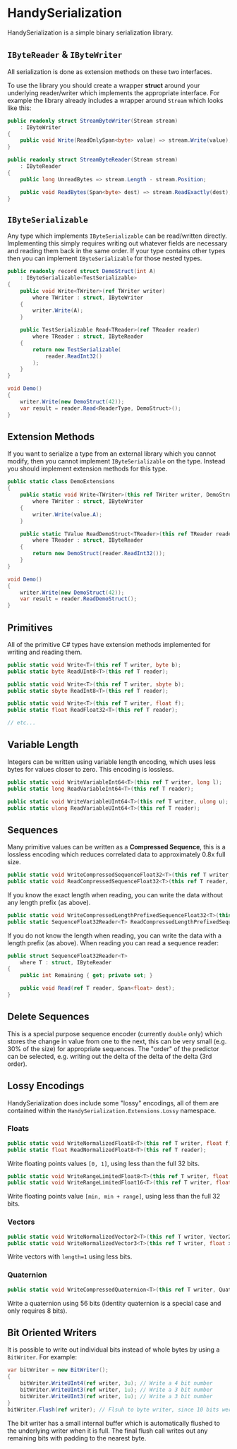 # HandySerialization

HandySerialization is a simple binary serialization library.

## `IByteReader` & `IByteWriter`

All serialization is done as extension methods on these two interfaces.

To use the library you should create a wrapper **struct** around your underlying reader/writer which implements the appropriate interface. For example the library already includes a wrapper around `Stream` which looks like this:

```csharp
public readonly struct StreamByteWriter(Stream stream)
    : IByteWriter
{
    public void Write(ReadOnlySpan<byte> value) => stream.Write(value);
}

public readonly struct StreamByteReader(Stream stream)
    : IByteReader
{
    public long UnreadBytes => stream.Length - stream.Position;

    public void ReadBytes(Span<byte> dest) => stream.ReadExactly(dest);
}
```

## `IByteSerializable`

Any type which implements `IByteSerializable` can be read/written directly. Implementing this simply requires writing out whatever fields are necessary and reading them back in the same order. If your type contains other types then you can implement `IByteSerializable` for those nested types.

```csharp
public readonly record struct DemoStruct(int A)
    : IByteSerializable<TestSerializable>
{
    public void Write<TWriter>(ref TWriter writer)
        where TWriter : struct, IByteWriter
    {
        writer.Write(A);
    }

    public TestSerializable Read<TReader>(ref TReader reader)
        where TReader : struct, IByteReader
    {
        return new TestSerializable(
            reader.ReadInt32()
        );
    }
}

void Demo()
{
    writer.Write(new DemoStruct(42));
    var result = reader.Read<ReaderType, DemoStruct>();
}
```

## Extension Methods

If you want to serialize a type from an external library which you cannot modify, then you cannot implement `IByteSerializable` on the type. Instead you should implement extension methods for this type.

```csharp
public static class DemoExtensions
{
    public static void Write<TWriter>(this ref TWriter writer, DemoStruct value)
        where TWriter : struct, IByteWriter
    {
        writer.Write(value.A);
    }

    public static TValue ReadDemoStruct<TReader>(this ref TReader reader)
        where TReader : struct, IByteReader
    {
        return new DemoStruct(reader.ReadInt32());
    }
}

void Demo()
{
    writer.Write(new DemoStruct(42));
    var result = reader.ReadDemoStruct();
}
```

## Primitives

All of the primitive C# types have extension methods implemented for writing and reading them.

```csharp
public static void Write<T>(this ref T writer, byte b);
public static byte ReadUInt8<T>(this ref T reader);

public static void Write<T>(this ref T writer, sbyte b);
public static sbyte ReadInt8<T>(this ref T reader);

public static void Write<T>(this ref T writer, float f);
public static float ReadFloat32<T>(this ref T reader);

// etc...
```

## Variable Length

Integers can be written using variable length encoding, which uses less bytes for values closer to zero. This encoding is lossless.

```csharp
public static void WriteVariableInt64<T>(this ref T writer, long l);
public static long ReadVariableInt64<T>(this ref T reader);

public static void WriteVariableUInt64<T>(this ref T writer, ulong u);
public static ulong ReadVariableUInt64<T>(this ref T reader);
```

## Sequences

Many primitive values can be written as a **Compressed Sequence**, this is a lossless encoding which reduces correlated data to approximately 0.8x full size.

```csharp
public static void WriteCompressedSequenceFloat32<T>(this ref T writer, ReadOnlySpan<float> floats);
public static void ReadCompressedSequenceFloat32<T>(this ref T reader, Span<float> output);
```

If you know the exact length when reading, you can write the data without any length prefix (as above).

```csharp
public static void WriteCompressedLengthPrefixedSequenceFloat32<T>(this ref T writer, ReadOnlySpan<float> floats);
public static SequenceFloat32Reader<T> ReadCompressedLengthPrefixedSequenceFloat32<T>(this ref T reader);
```

If you do not know the length when reading, you can write the data with a length prefix (as above). When reading you can read a sequence reader:

```csharp
public struct SequenceFloat32Reader<T>
    where T : struct, IByteReader
{
    public int Remaining { get; private set; }

    public void Read(ref T reader, Span<float> dest);
}
```

## Delete Sequences

This is a special purpose sequence encoder (currently `double` only) which stores the change in value from one to the next, this can be very small (e.g. 30% of the size) for appropriate sequences. The "order" of the predictor can be selected, e.g. writing out the delta of the delta of the delta (3rd order).

## Lossy Encodings

HandySerialization does include some "lossy" encodings, all of them are contained within the `HandySerialization.Extensions.Lossy` namespace.

### Floats

```csharp
public static void WriteNormalizedFloat8<T>(this ref T writer, float f);
public static float ReadNormalizedFloat8<T>(this ref T reader);
```

Write floating points values `[0, 1]`, using less than the full 32 bits.

```csharp
public static void WriteRangeLimitedFloat8<T>(this ref T writer, float f, float min, float range);
public static void WriteRangeLimitedFloat16<T>(this ref T writer, float f, float min, float range);
```

Write floating points value `[min, min + range]`, using less than the full 32 bits.

### Vectors

```csharp
public static void WriteNormalizedVector2<T>(this ref T writer, Vector2 xy);
public static void WriteNormalizedVector3<T>(this ref T writer, float x, float y, float z);
```

Write vectors with `length=1` using less bits.

### Quaternion

```csharp
public static void WriteCompressedQuaternion<T>(this ref T writer, Quaternion q);
```

Write a quaternion using 56 bits (identity quaternion is a special case and only requires 8 bits).

## Bit Oriented Writers

It is possible to write out individual bits instead of whole bytes by using a `BitWriter`. For example:

```csharp
var bitWriter = new BitWriter();
{
    bitWriter.WriteUInt4(ref writer, 3u); // Write a 4 bit number
    bitWriter.WriteUInt3(ref writer, 1u); // Write a 3 bit number
    bitWriter.WriteUInt3(ref writer, 1u); // Write a 3 bit number
}
bitWriter.Flush(ref writer); // Flsuh to byte writer, since 10 bits were written this will pad to 16 bits.
```

The bit writer has a small internal buffer which is automatically flushed to the underlying writer when it is full. The final flush call writes out any remaining bits with padding to the nearest byte.